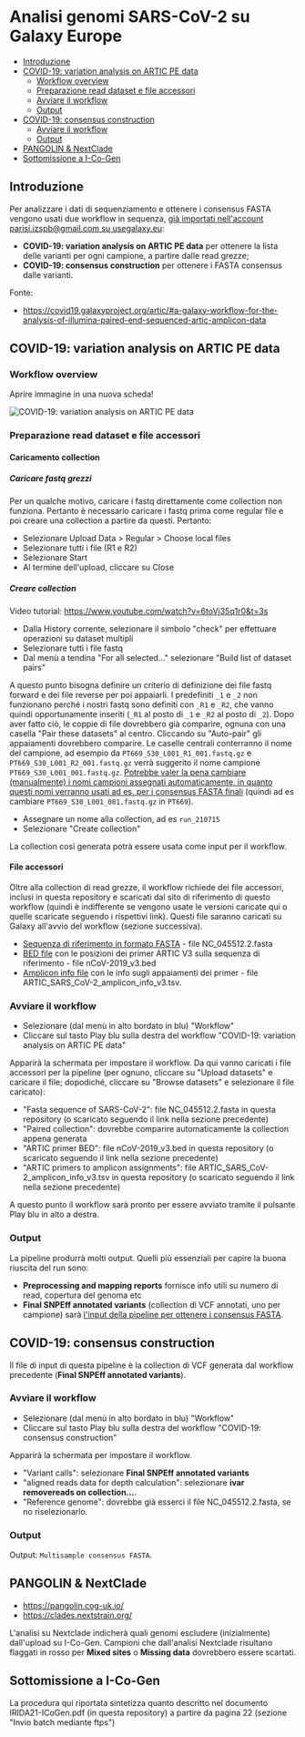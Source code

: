 # Analisi genomi SARS-CoV-2 su Galaxy Europe

<!-- TOC START min:2 max:3 link:true asterisk:false update:true -->
- [Introduzione](#introduzione)
- [COVID-19: variation analysis on ARTIC PE data](#covid-19-variation-analysis-on-artic-pe-data)
    - [Workflow overview](#workflow-overview)
    - [Preparazione read dataset e file accessori](#preparazione-read-dataset-e-file-accessori)
    - [Avviare il workflow](#avviare-il-workflow)
    - [Output](#output)
- [COVID-19: consensus construction](#covid-19-consensus-construction)
    - [Avviare il workflow](#avviare-il-workflow-1)
    - [Output](#output-1)
- [PANGOLIN & NextClade](#pangolin--nextclade)
- [Sottomissione a I-Co-Gen](#sottomissione-a-i-co-gen)
<!-- TOC END -->

## Introduzione

Per analizzare i dati di sequenziamento e ottenere i consensus FASTA vengono usati due workflow in sequenza, <u>già importati nell'account parisi.izspb@gmail.com su usegalaxy.eu</u>:

- **COVID-19: variation analysis on ARTIC PE data** per ottenere la lista delle varianti per ogni campione, a partire dalle read grezze;
- **COVID-19: consensus construction** per ottenere i FASTA consensus dalle varianti.

Fonte:

- https://covid19.galaxyproject.org/artic/#a-galaxy-workflow-for-the-analysis-of-illumina-paired-end-sequenced-artic-amplicon-data

## COVID-19: variation analysis on ARTIC PE data

### Workflow overview

Aprire immagine in una nuova scheda!

<img src="https://covid19.galaxyproject.org/assets/img/wf.14034fd2.png"
     alt="COVID-19: variation analysis on ARTIC PE data" />

### Preparazione read dataset e file accessori

#### Caricamento collection

##### Caricare fastq grezzi

Per un qualche motivo, caricare i fastq direttamente come collection non funziona. Pertanto è necessario caricare i fastq prima come regular file e poi creare una collection a partire da questi. Pertanto:

- Selezionare Upload Data > Regular > Choose local files
- Selezionare tutti i file (R1 e R2)
- Selezionare Start
- Al termine dell'upload, cliccare su Close

##### Creare collection

Video tutorial: https://www.youtube.com/watch?v=6toVj35q1r0&t=3s

- Dalla History corrente, selezionare il simbolo "check" per effettuare operazioni su dataset multipli
- Selezionare tutti i file fastq
- Dal menù a tendina "For all selected..." selezionare "Build list of dataset pairs"

A questo punto bisogna definire un criterio di definizione dei file fastq forward e dei file reverse per poi appaiarli. I predefiniti `_1` e `_2` non funzionano perché i nostri fastq sono definiti con `_R1` e `_R2`, che vanno quindi opportunamente inseriti (`_R1` al posto di `_1` e `_R2` al posto di `_2`). Dopo aver fatto ciò, le coppie di file dovrebbero già comparire, ognuna con una casella "Pair these datasets" al centro. Cliccando su "Auto-pair" gli appaiamenti dovrebbero comparire. Le caselle centrali conterranno il nome del campione, ad esempio da `PT669_S30_L001_R1_001.fastq.gz` e `PT669_S30_L001_R2_001.fastq.gz` verrà suggerito il nome campione `PT669_S30_L001_001.fastq.gz`. <u>Potrebbe valer la pena cambiare (manualmente) i nomi campioni assegnati automaticamente, in quanto questi nomi verranno usati ad es. per i consensus FASTA finali</u> (quindi ad es cambiare `PT669_S30_L001_001.fastq.gz` in `PT669`). 

- Assegnare un nome alla collection, ad es `run_210715`
- Selezionare "Create collection"

La collection così generata potrà essere usata come input per il workflow.

#### File accessori

Oltre alla collection di read grezze, il workflow richiede dei file accessori, inclusi in questa repository e scaricati dal sito di riferimento di questo workflow (quindi è indifferente se vengono usate le versioni caricate qui o quelle scaricate seguendo i rispettivi link). Questi file saranno caricati su Galaxy all'avvio del workflow (sezione successiva).

- [Sequenza di riferimento in formato FASTA](https://www.ncbi.nlm.nih.gov/nuccore/NC_045512.2?report=fasta) - file NC_045512.2.fasta
- [BED file](https://covid19.galaxyproject.org/artic/nCoV-2019_v3.bed) con le posizioni dei primer ARTIC V3 sulla sequenza di riferimento - file nCoV-2019_v3.bed
- [Amplicon info file](https://covid19.galaxyproject.org/artic/ARTIC_SARS_CoV-2_amplicon_info_v3.tsv) con le info sugli appaiamenti dei primer - file ARTIC_SARS_CoV-2_amplicon_info_v3.tsv.

### Avviare il workflow

- Selezionare (dal menù in alto bordato in blu) "Workflow"
- Cliccare sul tasto Play blu sulla destra del workflow "COVID-19: variation analysis on ARTIC PE data"

Apparirà la schermata per impostare il workflow. Da qui vanno caricati i file accessori per la pipeline (per ognuno, cliccare su "Upload datasets" e caricare il file; dopodiché, cliccare su "Browse datasets" e selezionare il file caricato):

- "Fasta sequence of SARS-CoV-2": file NC_045512.2.fasta in questa repository (o scaricato seguendo il link nella sezione precedente)
- "Paired collection": dovrebbe comparire automaticamente la collection appena generata
- "ARTIC primer BED": file nCoV-2019_v3.bed in questa repository (o scaricato seguendo il link nella sezione precedente)
- "ARTIC primers to amplicon assignments": file ARTIC_SARS_CoV-2_amplicon_info_v3.tsv in questa repository (o scaricato seguendo il link nella sezione precedente)

A questo punto il workflow sarà pronto per essere avviato tramite il pulsante Play blu in alto a destra.

### Output

La pipeline produrrà molti output. Quelli più essenziali per capire la buona riuscita del run sono:

- **Preprocessing and mapping reports** fornisce info utili su numero di read, copertura del genoma etc 
- **Final SNPEff annotated variants** (collection di VCF annotati, uno per campione) sarà <u>l'input della pipeline per ottenere i consensus FASTA</u>.

## COVID-19: consensus construction

Il file di input di questa pipeline è la collection di VCF generata dal workflow precedente (**Final SNPEff annotated variants**). 

### Avviare il workflow

- Selezionare (dal menù in alto bordato in blu) "Workflow"
- Cliccare sul tasto Play blu sulla destra del workflow "COVID-19: consensus construction"

Apparirà la schermata per impostare il workflow.

- "Variant calls": selezionare **Final SNPEff annotated variants**
- "aligned reads data for depth calculation": selezionare **ivar removereads on collection...**.
- "Reference genome": dovrebbe già esserci il file NC_045512.2.fasta, se no riselezionarlo.

### Output

Output: `Multisample consensus FASTA`.

## PANGOLIN & NextClade

- https://pangolin.cog-uk.io/
- https://clades.nextstrain.org/

L'analisi su Nextclade indicherà quali genomi escludere (inizialmente) dall'upload su I-Co-Gen. Campioni che dall'analisi Nextclade risultano flaggati in rosso per **Mixed sites** o **Missing data** dovrebbero essere scartati. 

## Sottomissione a I-Co-Gen

La procedura qui riportata sintetizza quanto descritto nel documento IRIDA21-ICoGen.pdf (in questa repository) a partire da pagina 22 (sezione "Invio batch mediante ftps")
